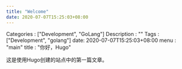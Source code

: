 ```yaml
---
title: "Welcome"
date: 2020-07-07T15:25:03+08:00
---
```


Categories : ["Development", "GoLang"]
Description : ""
Tags : ["Development", "golang"]
date: 2020-07-07T15:25:03+08:00
menu : "main"
title : "你好，Hugo"


这是使用Hugo创建的站点中的第一篇文章。